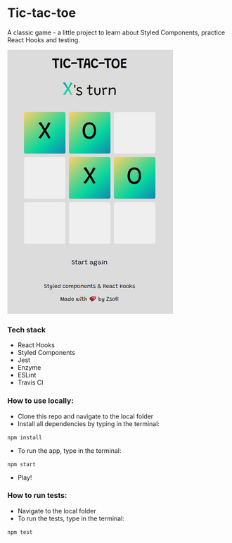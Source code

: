 # Tic-tac-toe
A classic game - a little project to learn about Styled Components, practice React Hooks and testing.

![main](./public/screen2.png)

### Tech stack
* React Hooks
* Styled Components
* Jest
* Enzyme
* ESLint
* Travis CI

### How to use locally:

* Clone this repo and navigate to the local folder
* Install all dependencies by typing in the terminal:
```
npm install
```
* To run the app, type in the terminal:
```
npm start
```
* Play!

### How to run tests: 
* Navigate to the local folder
* To run the tests, type in the terminal: 
```
npm test
```
